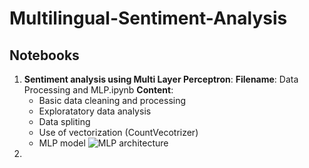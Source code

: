 # Multilingual-Sentiment-Analysis
## Notebooks
1. **Sentiment analysis using Multi Layer Perceptron**:
    **Filename**: Data Processing and MLP.ipynb
    **Content**: 
      * Basic data cleaning and processing
      * Exploratatory data analysis
      * Data spliting
      * Use of vectorization (CountVecotrizer)
      * MLP model
    ![MLP architecture]()
2.  
